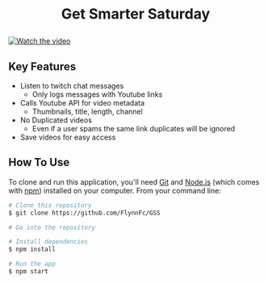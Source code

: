 
<h1 align="center">

 Get Smarter Saturday
  <br>
</h1>

[![Watch the video](https://user-images.githubusercontent.com/88561679/206230821-64b1d2cf-ba66-4025-9706-ccb63ec7e05e.png)](https://youtu.be/h7uj5veY3YY)



## Key Features

* Listen to twitch chat messages
  - Only logs messages with Youtube links
* Calls Youtube API for video metadata
  - Thumbnails, title, length, channel
* No Duplicated videos
  - Even if a user spams the same link duplicates will be ignored
* Save videos for easy access
  

## How To Use

To clone and run this application, you'll need [Git](https://git-scm.com) and [Node.js](https://nodejs.org/en/download/) (which comes with [npm](http://npmjs.com)) installed on your computer. From your command line:

```bash
# Clone this repository
$ git clone https://github.com/FlynnFc/GSS

# Go into the repository

# Install dependencies
$ npm install

# Run the app
$ npm start
```
